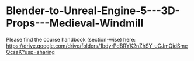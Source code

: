 


# Blender-to-Unreal-Engine-5---3D-Props---Medieval-Windmill

Please find the course handbook (section-wise) here: https://drive.google.com/drive/folders/1bdyrPdBRYK2nZhSY_uCJmQjdSmeQcsaK?usp=sharing


